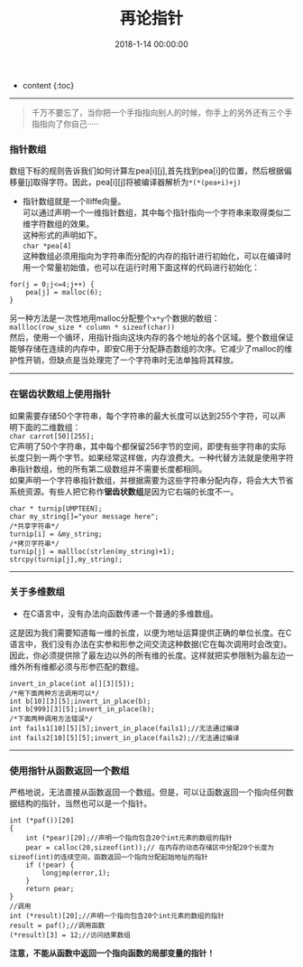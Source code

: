 ﻿---
layout: post
title:  "再论指针"
date:   2018-1-14 00:00:00
categories: 嵌入式
tags: C语言
excerpt: 读书笔记，再论指针
mathjax: true
---
* content
{:toc}
---

> 千万不要忘了，当你把一个手指指向别人的时候，你手上的另外还有三个手指指向了你自己·····


### 指针数组


数组下标的规则告诉我们如何计算左pea[i][j],首先找到pea[i]的位置，然后根据偏移量[j]取得字符。因此，pea[i][j]将被编译器解析为`*(*(pea+i)+j)` <br/>

- 指针数组就是一个Iliffe向量。<br/>
可以通过声明一个一维指针数组，其中每个指针指向一个字符串来取得类似二维字符数组的效果。<br/>
这种形式的声明如下。<br/>
`char *pea[4]`<br/>
这种数组必须用指向为字符串而分配的内存的指针进行初始化，可以在编译时用一个常量初始值，也可以在运行时用下面这样的代码进行初始化：<br/>
```
for(j = 0;j<=4;j++) {
    pea[j] = malloc(6);
}
```
另一种方法是一次性地用malloc分配整个`x*y`个数据的数组：<br/>
`mallloc(row_size * column * sizeof(char))` <br/>
然后，使用一个循环，用指针指向这块内存的各个地址的各个区域。整个数组保证能够存储在连续的内存中，即安C用于分配静态数组的次序。它减少了malloc的维护性开销，但缺点是当处理完了一个字符串时无法单独将其释放。

---

### 在锯齿状数组上使用指针

如果需要存储50个字符串，每个字符串的最大长度可以达到255个字符，可以声明下面的二维数组：<br/>
`char carrot[50][255];`<br/>
它声明了50个字符串，其中每个都保留256字节的空间，即使有些字符串的实际长度只到一两个字节。如果经常这样做，内存浪费大。一种代替方法就是使用字符串指针数组，他的所有第二级数组并不需要长度都相同。<br/>
如果声明一个字符串指针数组，并根据需要为这些字符串分配内存，将会大大节省系统资源。有些人把它称作**锯齿状数组**是因为它右端的长度不一。
```
char * turnip[UMPTEEN];
char my_string[]="your message here";
/*共享字符串*/
turnip[i] = &my_string;
/*拷贝字符串*/
turnip[j] = mallloc(strlen(my_string)+1);
strcpy(turnip[j],my_string);
```

---

### 关于多维数组

- 在C语言中，没有办法向函数传递一个普通的多维数组。<br/>

这是因为我们需要知道每一维的长度，以便为地址运算提供正确的单位长度。在C语言中，我们没有办法在实参和形参之间交流这种数据(它在每次调用时会改变)。因此，你必须提供除了最左边以外的所有维的长度。这样就把实参限制为最左边一维外所有维都必须与形参匹配的数组。
```
invert_in_place(int a[][3][5]);
/*用下面两种方法调用可以*/
int b[10][3][5];invert_in_place(b);
int b[999][3][5];invert_in_place(b);
/*下面两种调用方法错误*/
int fails1[10][5][5];invert_in_place(fails1);//无法通过编译
int fails2[10][5][5];invert_in_place(fails2);//无法通过编译
```

---

### 使用指针从函数返回一个数组

严格地说，无法直接从函数返回一个数组。但是，可以让函数返回一个指向任何数据结构的指针，当然也可以是一个指针。<br/>

```
int (*paf())[20]
{
    int (*pear)[20];//声明一个指向包含20个int元素的数组的指针
    pear = calloc(20,sizeof(int));// 在内存的动态存储区中分配20个长度为sizeof(int)的连续空间，函数返回一个指向分配起始地址的指针
    if (!pear) {
        longjmp(error,1);
    }
    return pear;
}
//调用
int (*result)[20];//声明一个指向包含20个int元素的数组的指针
result = paf();//调用函数
(*result)[3] = 12;//访问结果数组
```

**注意，不能从函数中返回一个指向函数的局部变量的指针！**